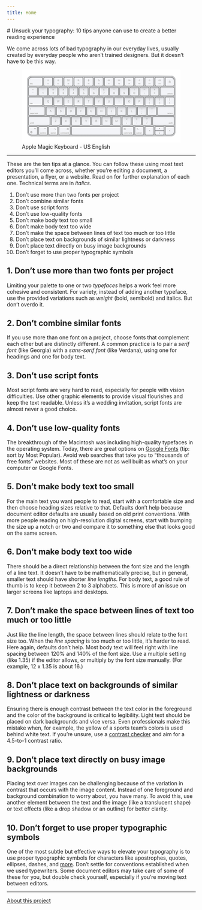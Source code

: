 ```yaml
---
title: Home
---
```


<hgroup markdown="1">
# Unsuck your typography: 10 tips anyone can use to create a better reading experience

We come across lots of bad typography in our everyday lives, usually created by everyday people who aren’t trained designers. But it doesn’t have to be this way.
</hgroup>

<figure>
  <img src="assets/img/apple-magic-keyboard.png" alt="computer keyboard" />
  <figcaption>Apple Magic Keyboard - US English</figcaption>
</figure>

---

These are the ten tips at a glance. You can follow these using most text editors you’ll come across, whether you’re editing a document, a presentation, a flyer, or a website. Read on for further explanation of each one. Technical terms are in *italics*.

1. Don’t use more than two fonts per project
1. Don’t combine similar fonts
1. Don’t use script fonts
1. Don’t use low-quality fonts
1. Don’t make body text too small
1. Don’t make body text too wide
1. Don’t make the space between lines of text too much or too little
1. Don’t place text on backgrounds of similar lightness or darkness
1. Don’t place text directly on busy image backgrounds
1. Don’t forget to use proper typographic symbols

## 1. Don’t use more than two fonts per project

Limiting your palette to one or two *typefaces* helps a work feel more cohesive and consistent. For variety, instead of adding another typeface, use the provided variations such as *weight* (bold, semibold) and italics. But don’t overdo it.

## 2. Don’t combine similar fonts

If you use more than one font on a project, choose fonts that complement each other but are distinctly different. A common practice is to pair a *serif font* (like Georgia) with a *sans-serif font* (like Verdana), using one for headings and one for body text.

## 3. Don’t use script fonts

Most script fonts are very hard to read, especially for people with vision difficulties. Use other graphic elements to provide visual flourishes and keep the text readable. Unless it’s a wedding invitation, script fonts are almost never a good choice.

## 4. Don’t use low-quality fonts

The breakthrough of the Macintosh was including high-quality typefaces in the operating system. Today, there are great options on [Google Fonts](https://fonts.google.com/) (tip: sort by Most Popular). Avoid web searches that take you to “thousands of free fonts” websites. Most of these are not as well built as what’s on your computer or Google Fonts.

## 5. Don’t make body text too small

For the main text you want people to read, start with a comfortable size and then choose heading sizes relative to that. Defaults don’t help because document editor defaults are usually based on old print conventions. With more people reading on high-resolution digital screens, start with bumping the size up a notch or two and compare it to something else that looks good on the same screen.

## 6. Don’t make body text too wide

There should be a direct relationship between the font size and the length of a line text. It doesn’t have to be mathematically precise, but in general, smaller text should have shorter *line lengths*. For body text, a good rule of thumb is to keep it between 2 to 3 alphabets. This is more of an issue on larger screens like laptops and desktops.

## 7. Don’t make the space between lines of text too much or too little

Just like the line length, the space between lines should relate to the font size too. When the *line spacing* is too much or too little, it’s harder to read. Here again, defaults don’t help. Most body text will feel right with line spacing between 120% and 140% of the font size. Use a multiple setting (like 1.35) if the editor allows, or multiply by the font size manually. (For example, 12 x 1.35 is about 16.)

## 8. Don’t place text on backgrounds of similar lightness or darkness

Ensuring there is enough contrast between the text color in the foreground and the color of the background is critical to legibility. Light text should be placed on dark backgrounds and vice versa. Even professionals make this mistake when, for example, the yellow of a sports team’s colors is used behind white text. If you’re unsure, use a [contrast checker](https://coolors.co/contrast-checker) and aim for a 4.5-to-1 contrast ratio.

## 9. Don’t place text directly on busy image backgrounds

Placing text over images can be challenging because of the variation in contrast that occurs with the image content. Instead of one foreground and background combination to worry about, you have many. To avoid this, use another element between the text and the image (like a translucent shape) or text effects (like a drop shadow or an outline) for better clarity.

## 10. Don’t forget to use proper typographic symbols

One of the most subtle but effective ways to elevate your typography is to use proper typographic symbols for characters like apostrophes, quotes, ellipses, dashes, and [more](https://practicaltypography.com/type-composition.html). Don’t settle for conventions established when we used typewriters. Some document editors may take care of some of these for you, but double check yourself, especially if you’re moving text between editors.

---

[About this project](https://github.com/pglevy/unsuck-your-typography#readme)